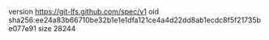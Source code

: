 version https://git-lfs.github.com/spec/v1
oid sha256:ee24a83b66710be32b1e1e1dfa121ce4a4d22dd8ab1ecdc8f5f21735be077e91
size 28244
